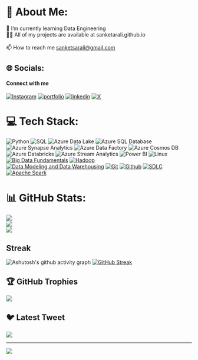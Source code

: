 # 💫 About Me:
🌱 I’m currently learning Data Engineering<br>👨‍💻 All of my projects are available at sanketarali.github.io<br><br>📫 How to reach me sanketsarali@gmail.com


## 🌐 Socials:
#### Connect with me
[![Instagram](https://img.shields.io/badge/instagram-red?style=for-the-badge&logo=instagram&logoColor=white)](https:/instagram.com/sanket_arali)
[![portfolio](https://img.shields.io/badge/my_portfolio-000?style=for-the-badge&logo=ko-fi&logoColor=white)](https://sanketarali.github.io)
[![linkedin](https://img.shields.io/badge/linkedin-0A66C2?style=for-the-badge&logo=linkedin&logoColor=white)](https://www.linkedin.com/in/sanketarali)
[![X](https://img.shields.io/badge/-purple?style=for-the-badge&logo=X&logoColor=white)](https://twitter.com/sanketarali)


# 💻 Tech Stack:
![Python](https://img.shields.io/badge/python-3670A0?style=for-the-badge&logo=python&logoColor=ffdd54)  ![SQL](https://img.shields.io/badge/sql-%2300f.svg?style=for-the-badge&logo=sql&logoColor=white) 
![Azure Data Lake](https://img.shields.io/badge/Azure_Data_Lake-%23888888.svg?style=for-the-badge&logo=azure-data-lake&logoColor=white)
![Azure SQL Database](https://img.shields.io/badge/Azure_SQL_Database-%23FF5733.svg?style=for-the-badge&logo=azure-sql-database&logoColor=white)
![Azure Synapse Analytics](https://img.shields.io/badge/Azure_Synapse_Analytics-%2300BCD4.svg?style=for-the-badge&logo=azure-synapse-analytics&logoColor=white)
![Azure Data Factory](https://img.shields.io/badge/Azure_Data_Factory-%230072C6.svg?style=for-the-badge&logo=azure-data-factory&logoColor=white)  ![Azure Cosmos DB](https://img.shields.io/badge/Azure_Cosmos_DB-%23888888.svg?style=for-the-badge&logo=azure-cosmosdb&logoColor=white) ![Azure Databricks](https://img.shields.io/badge/Azure_Databricks-%23FFA500.svg?style=for-the-badge&logo=azure-databricks&logoColor=white) ![Azure Stream Analytics](https://img.shields.io/badge/Azure_Stream_Analytics-%23FF5733.svg?style=for-the-badge&logo=azure-stream-analytics&logoColor=white) ![Power BI](https://img.shields.io/badge/Power_BI-%2300BCD4.svg?style=for-the-badge&logo=power-bi&logoColor=white) ![Linux](https://img.shields.io/badge/Linux-%23FFC107.svg?style=for-the-badge&logo=linux&logoColor=white)
[![Big Data Fundamentals](https://img.shields.io/badge/Big_Data_Fundamentals-%2300FF00.svg?style=for-the-badge)](https://example.com)
[![Hadoop](https://img.shields.io/badge/Hadoop-%23FF0000.svg?style=for-the-badge)](https://example.com)
[![Data Modeling and Data Warehousing](https://img.shields.io/badge/Data_Modeling_and_Data_Warehousing-%230000FF.svg?style=for-the-badge)](https://example.com)
[![Git](https://img.shields.io/badge/Git-%23FFFF00.svg?style=for-the-badge&logo=git&logoColor=white)](https://example.com)
[![Github](https://img.shields.io/badge/Github-%2300FF00.svg?style=for-the-badge&logo=github&logoColor=white)](https://example.com)
[![SDLC](https://img.shields.io/badge/SDLC-%230000FF.svg?style=for-the-badge)](https://example.com)
[![Apache Spark](https://img.shields.io/badge/Apache_Spark-%23FF5733.svg?style=for-the-badge)](https://example.com)
















# 📊 GitHub Stats:
![](https://github-readme-stats.vercel.app/api?username=sanketarali&theme=dark&hide_border=false&include_all_commits=false&count_private=false)<br/>
![](https://github-readme-streak-stats.herokuapp.com/?user=sanketarali&theme=dark&hide_border=false)<br/>
![](https://github-readme-stats.vercel.app/api/top-langs/?username=sanketarali&theme=dark&hide_border=false&include_all_commits=false&count_private=false&layout=compact)


## Streak
![Ashutosh's github activity graph](https://github-readme-activity-graph.vercel.app/graph?username=sanketarali&bg_color=fffff0&color=708090&line=24292e&point=24292e&area=true&hide_border=true)
   [![GitHub Streak](https://streak-stats.demolab.com/?user=sanketarali)](https://git.io/streak-stats)

   


## 🏆 GitHub Trophies
![](https://github-profile-trophy.vercel.app/?username=sanketarali&theme=radical&no-frame=false&no-bg=true&margin-w=4)

## 🐦 Latest Tweet
[![](https://gtce.itsvg.in/api?username=SanketArali)](https://github.com/VishwaGauravIn/github-twitter-card-embed)

---
[![](https://visitcount.itsvg.in/api?id=sanketarali&icon=0&color=0)](https://visitcount.itsvg.in)

<!-- Proudly created with GPRM ( https://gprm.itsvg.in ) -->
